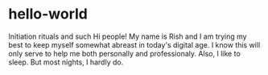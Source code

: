 # hello-world
Initiation rituals and such
Hi people! My name is Rish and I am trying my best to keep myself somewhat abreast in today's digital age. I know this will only serve to help me both personally and professionaly. Also, I like to sleep. But most nights, I hardly do.
